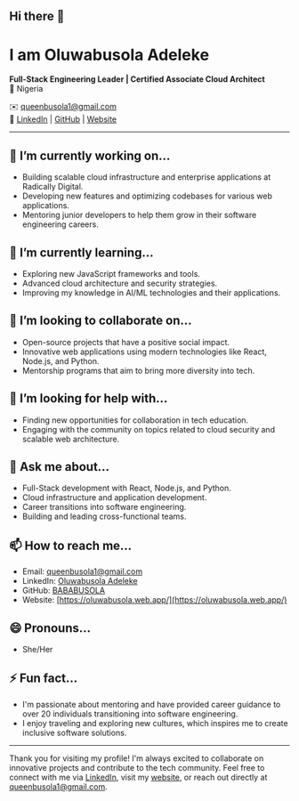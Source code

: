 ## Hi there 👋

<!--
**BABABUSOLA/BABABUSOLA** is a ✨ _special_ ✨ repository because its `README.md` (this file) appears on your GitHub profile.

Here are some ideas to get you started:

- 🔭 I’m currently working on ...
- 🌱 I’m currently learning ...
- 👯 I’m looking to collaborate on ...
- 🤔 I’m looking for help with ...
- 💬 Ask me about ...
- 📫 How to reach me: ...
- 😄 Pronouns: ...
- ⚡ Fun fact: ...
-->

# I am Oluwabusola Adeleke

**Full-Stack Engineering Leader | Certified Associate Cloud Architect**  
📍 Nigeria  
<!-- 📞 +234 8066109631 -->
✉️ [queenbusola1@gmail.com](mailto:queenbusola1@gmail.com)  
🔗 [LinkedIn](https://www.linkedin.com/in/adeleke-oluwabusola/) | [GitHub](https://github.com/BABABUSOLA) | [Website](https://oluwabusola.web.app/)

---

## 🔭 I’m currently working on...
- Building scalable cloud infrastructure and enterprise applications at Radically Digital.
- Developing new features and optimizing codebases for various web applications.
- Mentoring junior developers to help them grow in their software engineering careers.

## 🌱 I’m currently learning...
- Exploring new JavaScript frameworks and tools.
- Advanced cloud architecture and security strategies.
- Improving my knowledge in AI/ML technologies and their applications.

## 👯 I’m looking to collaborate on...
- Open-source projects that have a positive social impact.
- Innovative web applications using modern technologies like React, Node.js, and Python.
- Mentorship programs that aim to bring more diversity into tech.

## 🤔 I’m looking for help with...
- Finding new opportunities for collaboration in tech education.
- Engaging with the community on topics related to cloud security and scalable web architecture.

## 💬 Ask me about...
- Full-Stack development with React, Node.js, and Python.
- Cloud infrastructure and application development.
- Career transitions into software engineering.
- Building and leading cross-functional teams.

## 📫 How to reach me...
- Email: [queenbusola1@gmail.com](mailto:queenbusola1@gmail.com)
- LinkedIn: [Oluwabusola Adeleke](https://www.linkedin.com/in/adeleke-oluwabusola/)
- GitHub: [BABABUSOLA](https://github.com/BABABUSOLA)
- Website: [https://oluwabusola.web.app/](https://oluwabusola.web.app/)

## 😄 Pronouns...
- She/Her

## ⚡ Fun fact...
- I'm passionate about mentoring and have provided career guidance to over 20 individuals transitioning into software engineering.
- I enjoy traveling and exploring new cultures, which inspires me to create inclusive software solutions.

---

Thank you for visiting my profile! I'm always excited to collaborate on innovative projects and contribute to the tech community. Feel free to connect with me via [LinkedIn](https://www.linkedin.com/in/adeleke-oluwabusola/), visit my [website](https://oluwabusola.web.app/), or reach out directly at [queenbusola1@gmail.com](mailto:queenbusola1@gmail.com).
